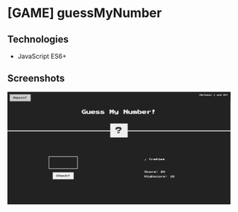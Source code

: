 
# [GAME] guessMyNumber

## Technologies 
- JavaScript ES6+


## Screenshots

![](https://github.com/kotinerus/guessMyNumber-Game/blob/main/screenshot.png)

